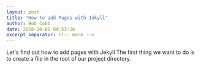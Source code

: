 ```yaml
---
layout: post
title: "How to add Pages with Jekyll"
author: Bob Cobb
date: 2018-10-05 04:53:26
excerpt_separator: <!-- more -->
---
```

Let's find out how to add pages with Jekyll <!-- more -->The first thing we want to do is to create a file in the root of our project directory.